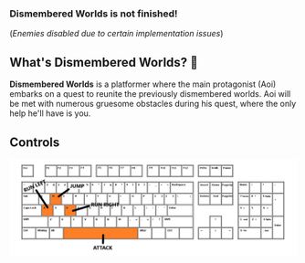 ### Dismembered Worlds is not finished!
(<i>Enemies disabled due to certain implementation issues</i>)

## What's Dismembered Worlds? :japanese_ogre:
<b>Dismembered Worlds</b> is a platformer where the main protagonist (Aoi) embarks on a quest to reunite the previously dismembered worlds.
Aoi will be met with numerous gruesome obstacles during his quest, where the only help he'll have is you.

## Controls
![Dismembered Worlds controls](https://github.com/sushiPlague/dismembered-worlds/blob/master/Dismembered%20Worlds/assets/controls.png?raw=true)
